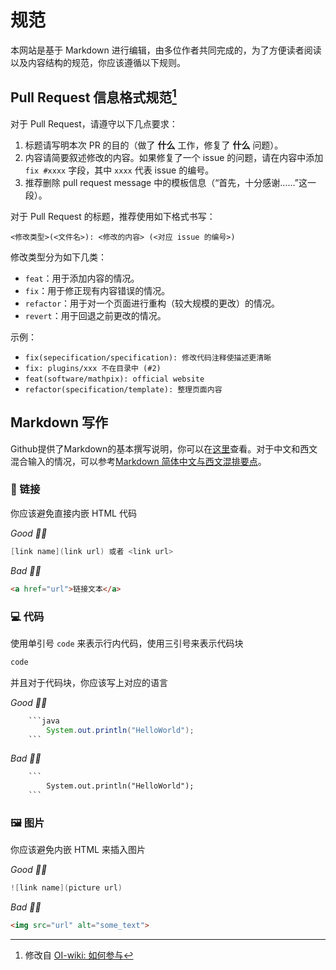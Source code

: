 # 规范

本网站是基于 Markdown 进行编辑，由多位作者共同完成的，为了方便读者阅读以及内容结构的规范，你应该遵循以下规则。

## Pull Request 信息格式规范[^1]

对于 Pull Request，请遵守以下几点要求：

1. 标题请写明本次 PR 的目的（做了 **什么** 工作，修复了 **什么** 问题）。
2. 内容请简要叙述修改的内容。如果修复了一个 issue 的问题，请在内容中添加 `fix #xxxx` 字段，其中 `xxxx` 代表 issue 的编号。
3. 推荐删除 pull request message 中的模板信息（“首先，十分感谢……”这一段）。

对于 Pull Request 的标题，推荐使用如下格式书写：

```plain
<修改类型>(<文件名>): <修改的内容> (<对应 issue 的编号>)
```

修改类型分为如下几类：

- `feat`：用于添加内容的情况。
- `fix`：用于修正现有内容错误的情况。
- `refactor`：用于对一个页面进行重构（较大规模的更改）的情况。
- `revert`：用于回退之前更改的情况。

示例：

- `fix(sepecification/specification): 修改代码注释使描述更清晰`
- `fix: plugins/xxx 不在目录中 (#2)`
- `feat(software/mathpix): official website`
- `refactor(specification/template): 整理页面内容`

## Markdown 写作

Github提供了Markdown的基本撰写说明，你可以在[这里](https://docs.github.com/zh/get-started/writing-on-github/getting-started-with-writing-and-formatting-on-github/basic-writing-and-formatting-syntax)查看。对于中文和西文混合输入的情况，可以参考[Markdown 简体中文与西文混排要点](https://github.com/selfteaching/markdown-writing-with-mixed-cn-en)。

### 🔗 链接

你应该避免直接内嵌 HTML 代码

_Good 👍🏻_

```java
[link name](link url) 或者 <link url>
```

_Bad 👎🏻_

```html
<a href="url">链接文本</a>
```

### 💻 代码

使用单引号 `code` 来表示行内代码，使用三引号来表示代码块

```java
code
```

并且对于代码块，你应该写上对应的语言

_Good 👍🏻_

```java
    ```java
        System.out.println("HelloWorld");
    ```
```

_Bad 👎🏻_

```html
    ```
        System.out.println("HelloWorld");
    ```
```

### 🖼 图片

你应该避免内嵌 HTML 来插入图片

_Good 👍🏻_

```java
![link name](picture url)
```

_Bad 👎🏻_

```html
<img src="url" alt="some_text">
```

[^1]: 修改自 [OI-wiki: 如何参与](https://oi-wiki.org/intro/htc/#pull-request-%E4%BF%A1%E6%81%AF%E6%A0%BC%E5%BC%8F%E8%A7%84%E8%8C%83)